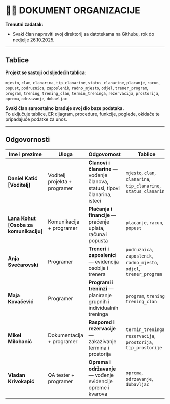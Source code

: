# 🏋️‍♀️ DOKUMENT ORGANIZACIJE

**Trenutni zadatak:**
- Svaki član napraviti svoj direktorij sa datotekama na Githubu, rok do nedjelje 26.10.2025.

---

## Tablice

**Projekt se sastoji od sljedećih tablica:**

`mjesto`, `clan`, `clanarina`, `tip_clanarine`, `status_clanarine`, `placanje`, `racun`, `popust`, `podruznica`, `zaposlenik`, `radno_mjesto`, `odjel`, `trener_program`, `program`, `trening`, `trening_clan`, `termin_treninga`, `rezervacija`, `prostorija`, `oprema`, `odrzavanje`, `dobavljac`

**Svaki član samostalno izrađuje svoj dio baze podataka.**  
To uključuje tablice, ER dijagram, procedure, funkcije, poglede, okidače te pripadajuće podatke za unos.

---

## Odgovornosti

| Ime i prezime | Uloga | Odgovornost | Tablice |
|----------------|-------|--------------|----------|
| **Daniel Katić [Voditelj]** | Voditelj projekta + programer | **Članovi i članarine** — vođenje članova, statusi, tipovi članarina, isteci | `mjesto`, `clan`, `clanarina`, `tip_clanarine`, `status_clanarine` |
| **Lana Kohut [Osoba za komunikaciju]** | Komunikacija + programer | **Plaćanja i financije** — praćenje uplata, računa i popusta | `placanje`, `racun`, `popust` |
| **Anja Svećarovski** | Programer | **Treneri i zaposlenici** — evidencija osoblja i trenera | `podruznica`, `zaposlenik`, `radno_mjesto`, `odjel`, `trener_program` |
| **Maja Kovačević** | Programer | **Programi i treninzi** — planiranje grupnih i individualnih treninga | `program`, `trening`, `trening_clan` |
| **Mikel Milohanić** | Dokumentacija + programer | **Raspored i rezervacije** — zakazivanje termina i prostorija | `termin_treninga`, `rezervacija`, `prostorija`, `tip_prostorije` |
| **Vladan Krivokapić** | QA tester + programer | **Oprema i održavanje** — vođenje evidencije opreme i kvarova | `oprema`, `odrzavanje`, `dobavljac` |
